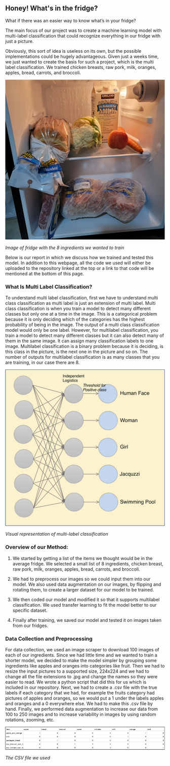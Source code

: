## Honey! What's in the fridge?

What if there was an easier way to know what’s in your fridge?

The main focus of our project was to create a machine learning model with multi-label classification that could recognize everything in our fridge with just a picture. 

Obviously, this sort of idea is useless on its own, but the possible implementations could be hugely advantageous. Given just a weeks time, we just wanted to create the basis for such a project, which is the multi label classification. We trained chicken breasts, raw pork, milk, oranges, apples, bread, carrots, and broccoli.

![Image of fridge](images/fridge.jpg)

*Image of fridge with the 8 ingredients we wanted to train*

Below is our report in which we discuss how we trained and tested this model. In addition to this webpage, all the code we used will either be uploaded to the repository linked at the top or a link to that code will be mentioned at the bottom of this page.

### What Is Multi Label Classification?

To understand multi label classification, first we have to understand multi class classification as multi label is just an extension of multi label. Multi class classification is when you train a model to detect many different classes but only one at a time in the image. This is a categorical problem because it is only deciding which of the categories has the highest probability of being in the image. The output of a multi class classification model would only be one label. However, for multilabel classification, you train a model to detect many different classes but it can also detect many of them in the same image. It can assign many classification labels to one image. Multilabel classification is a binary problem because it is deciding, is this class in the picture, is the next one in the picture and so on. The number of outputs for multilabel classification is as many classes that you are training, in our case there are 8.

![multi-label classification image](images/multilabel.jpg)

*Visual representation of multi-label classification*

### Overview of our Method:

1. We started by getting a list of the items we thought would be in the average fridge. We selected a small list of 8 ingredients, chicken breast, raw pork, milk, oranges, apples, bread, carrots, and broccoli. 

2. We had to preprocess our images so we could input them into our model. We also used data augmentation on our images, by flipping and rotating them, to create a larger dataset for our model to be trained.

3. We then coded our model and modified it so that it supports multilabel classification. We used transfer learning to fit the model better to our specific dataset.

4. Finally after training, we saved our model and tested it on images taken from our fridges.

### Data Collection and Preprocessing

For data collection, we used an image scraper to download 100 images of each of our ingredients. Since we had little time and we wanted to train a shorter model, we decided to make the model simpler by grouping some ingredients like apples and oranges into categories like fruit. Then we had to resize the input pictures to a supported size, 224x224 and we had to change all the file extensions to .jpg and change the names so they were easier to read. We wrote a python script that did this for us which is included in our repository. Next, we had to create a .csv file with the true labels if each category that we had, for example the fruits category had pictures of apples and oranges, so we would put a 1 under the labels apples and oranges and a 0 everywhere else. We had to make this .csv file by hand. Finally, we performed data augmentation to increase our data from 100 to 250 images and to increase variability in images by using random rotations, zooming, etc.

![multi-label classification image](images/unknown.jpg)

*The CSV file we used*
